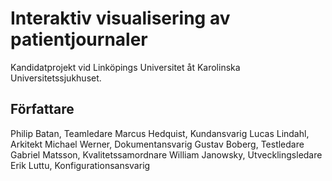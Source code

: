 # Interaktiv visualisering av patientjournaler

Kandidatprojekt vid Linköpings Universitet åt Karolinska Universitetssjukhuset.

## Författare

Philip Batan, Teamledare
Marcus Hedquist, Kundansvarig
Lucas Lindahl, Arkitekt
Michael Werner, Dokumentansvarig
Gustav Boberg, Testledare
Gabriel Matsson, Kvalitetssamordnare
William Janowsky, Utvecklingsledare
Erik Luttu, Konfigurationsansvarig